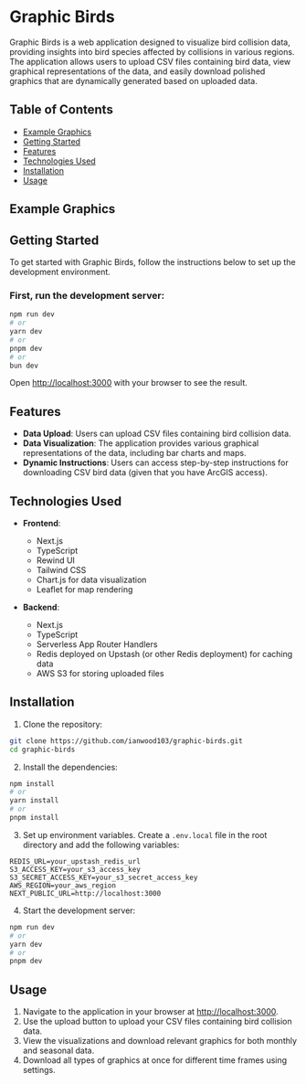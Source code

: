 # Graphic Birds

Graphic Birds is a web application designed to visualize bird collision data, providing insights into bird species affected by collisions in various regions. The application allows users to upload CSV files containing bird data, view graphical representations of the data, and easily download polished graphics that are dynamically generated based on uploaded data.

## Table of Contents

- [Example Graphics](#example-graphics)
- [Getting Started](#getting-started)
- [Features](#features)
- [Technologies Used](#technologies-used)
- [Installation](#installation)
- [Usage](#usage)

## Example Graphics

## Getting Started

To get started with Graphic Birds, follow the instructions below to set up the development environment.

### First, run the development server:

```bash
npm run dev
# or
yarn dev
# or
pnpm dev
# or
bun dev
```

Open [http://localhost:3000](http://localhost:3000) with your browser to see the result.

## Features

- **Data Upload**: Users can upload CSV files containing bird collision data.
- **Data Visualization**: The application provides various graphical representations of the data, including bar charts and maps.
- **Dynamic Instructions**: Users can access step-by-step instructions for downloading CSV bird data (given that you have ArcGIS access).

## Technologies Used

- **Frontend**:

  - Next.js
  - TypeScript
  - Rewind UI
  - Tailwind CSS
  - Chart.js for data visualization
  - Leaflet for map rendering

- **Backend**:

  - Next.js
  - TypeScript
  - Serverless App Router Handlers
  - Redis deployed on Upstash (or other Redis deployment) for caching data
  - AWS S3 for storing uploaded files

## Installation

1. Clone the repository:

```bash
git clone https://github.com/ianwood103/graphic-birds.git
cd graphic-birds
```

2. Install the dependencies:

```bash
npm install
# or
yarn install
# or
pnpm install
```

3. Set up environment variables. Create a `.env.local` file in the root directory and add the following variables:

```
REDIS_URL=your_upstash_redis_url
S3_ACCESS_KEY=your_s3_access_key
S3_SECRET_ACCESS_KEY=your_s3_secret_access_key
AWS_REGION=your_aws_region
NEXT_PUBLIC_URL=http://localhost:3000
```

4. Start the development server:

```bash
npm run dev
# or
yarn dev
# or
pnpm dev
```

## Usage

1. Navigate to the application in your browser at [http://localhost:3000](http://localhost:3000).
2. Use the upload button to upload your CSV files containing bird collision data.
3. View the visualizations and download relevant graphics for both monthly and seasonal data.
4. Download all types of graphics at once for different time frames using settings.
